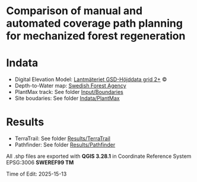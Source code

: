 # Comparison of manual and automated coverage path planning for mechanized forest regeneration

# Indata
- Digital Elevation Model: [Lantmäteriet GSD-Höjddata grid 2+](https://www.lantmateriet.se/sv/geodata/vara-produkter/produktlista/) ©
- Depth-to-Water map: [Swedish Forest Agency](https://www.skogsstyrelsen.se/e-tjanster-och-kartor/karttjanster/geodatatjanster/rest/)
- PlantMax track: See folder [Input/Boundaries](Input/Boundaries/)
- Site boudaries: See folder [Indata/PlantMax](Input/PlantMax/)

# Results
- TerraTrail: See folder [Results/TerraTrail](Results/TerraTrail/)
- Pathfinder: See folder [Results/Pathfinder](Results/Pathfinder/)

All .shp files are exported with <strong>QGIS 3.28.1</strong> in Coordinate Reference System EPSG:3006 <strong>SWEREF99 TM</strong>

Time of Edit: 2025-15-13
